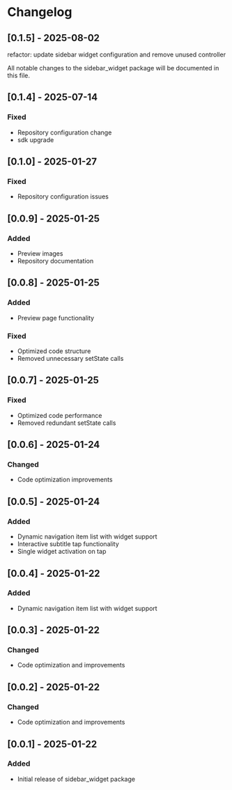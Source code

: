 # Changelog
## [0.1.5] - 2025-08-02
refactor: update sidebar widget configuration and remove unused controller

All notable changes to the sidebar_widget package will be documented in this file.
## [0.1.4] - 2025-07-14
### Fixed
- Repository configuration  change 
- sdk upgrade

## [0.1.0] - 2025-01-27
### Fixed
- Repository configuration issues

## [0.0.9] - 2025-01-25
### Added
- Preview images
- Repository documentation

## [0.0.8] - 2025-01-25
### Added
- Preview page functionality
### Fixed
- Optimized code structure
- Removed unnecessary setState calls

## [0.0.7] - 2025-01-25
### Fixed
- Optimized code performance
- Removed redundant setState calls

## [0.0.6] - 2025-01-24
### Changed
- Code optimization improvements

## [0.0.5] - 2025-01-24
### Added
- Dynamic navigation item list with widget support
- Interactive subtitle tap functionality
- Single widget activation on tap

## [0.0.4] - 2025-01-22
### Added
- Dynamic navigation item list with widget support

## [0.0.3] - 2025-01-22
### Changed
- Code optimization and improvements

## [0.0.2] - 2025-01-22
### Changed
- Code optimization and improvements

## [0.0.1] - 2025-01-22
### Added
- Initial release of sidebar_widget package


